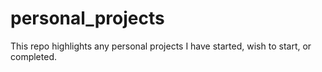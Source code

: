 # personal_projects
This repo highlights any personal projects I have started, wish to start, or completed. 
